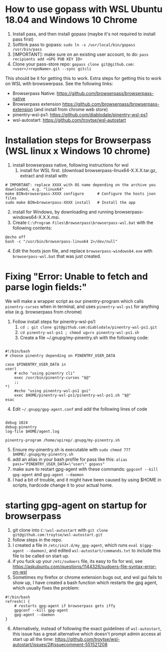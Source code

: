 # How to use gopass with WSL Ubuntu 18.04 and Windows 10 Chrome

1. Install pass, and then install gopass (maybe it's not required to install pass first)
2. Softlink pass to gopass: `sudo ln -s /usr/local/bin/gopass /usr/bin/pass`
3. \[IMPORTANT\]: make sure on an existing user account, to do: `pass recipients add <GPG PUB KEY ID>`
4. Clone your pass-store repo: `gopass clone git@github.com:<user>/<repoName>.git --sync gitcli`

This should be it for getting this to work. Extra steps for getting this to work on WSL with browswerpass. See the following links:
- Browserpass Native: https://github.com/browserpass/browserpass-native
- Browserpass extension https://github.com/browserpass/browserpass-extension (and install from chrome web store)
- pinentry-wsl-ps1: https://github.com/diablodale/pinentry-wsl-ps1
- wsl-autostart: https://github.com/troytse/wsl-autostart

# Installation steps for Browserpass (WSL linux x Windows 10 chrome)
1. install browserpass native, following instructions for wsl
    1. install for WSL first. (download browserpass-linux64-X.X.X.tar.gz, extract and install with:
<pre><code># IMPORTANT: replace XXXX with OS name depending on the archive you downloaded, e.g. "linux64"
make BIN=browserpass-XXXX configure      # Configure the hosts json files
sudo make BIN=browserpass-XXXX install   # Install the app</code></pre>
2. install for Windows, by downloading and running browserpass-windows64-X.X.X.msi.
3. Create `C:\Program Files\Browserpass\browserpass-wsl.bat` with the following contents:
<pre><code>@echo off
bash -c "/usr/bin/browserpass-linux64 2>/dev/null"</code></pre>
4. Edit the hosts json file, and replace `browserpass-windows64.exe` with `browserpass-wsl.bat` that was just created.

# Fixing "Error: Unable to fetch and parse login fields:"
We will make a wrapper script as our pinentry-program which calls `pinentry-curses` when in terminal, and uses `pinentry-wsl-ps1` for anything else (e.g. browserpass from chrome)
1. Follow install steps for pinentry-wsl-ps1:
    1. `cd ; git clone git@github.com:diablodale/pinentry-wsl-ps1.git`
    2. `cd pinentry-wsl-ps1 ; chmod ug=rx pinentry-wsl-ps1.sh`
    3. Create a file ~/.gnupg/my-pinentry.sh with the following code:
<pre><code>
#!/bin/bash
# choose pinentry depending on PINENTRY_USER_DATA

case $PINENTRY_USER_DATA in 
user)
    # echo "using pinentry cli"
    exec /usr/bin/pinentry-curses "$@"
    ;;
*)
    #echo "using pinentry-wsl-ps1 gui"
    exec $HOME/pinentry-wsl-ps1/pinentry-wsl-ps1.sh "$@"
esac
</code></pre> 

4. Edit `~/.gnupg/gpg-agent.conf` and add the following lines of code
<pre><code>
debug 1024
debug-pinentry
log-file $HOME/agent.log

pinentry-program /home/xpirep/.gnupg/my-pinentry.sh
</code></pre>

5. Ensure my-pinentry.sh is executable with `sudo chmod 777 $HOME/.gnupg/my-pinentry.sh`
6. add an alias in your bash profile for pass like this: `alias pass="PINENTRY_USER_DATA=\"user\" gopass"`
7. make sure to restart gpg-agent with these commands: `gpgconf --kill gpg-agent` and `gpg-agent --daemon`
8. I had a bit of trouble, and it might have been caused by using $HOME in scripts, hardcode change it to your actual home.

# starting gpg-agent on startup for browserpass
1. git clone into `C:\wsl-autostart` with `git clone git@github.com:troytse/wsl-autostart.git`
2. follow steps in the repo.
3. I created a file in `/etc/init.d/my_gpg-agent`, which runs `eval $(gpg-agent --daemon)`, and edited `wsl-autostart/commands.txt` to include this file to be called on start up.
4. if you fuck up your `/etc/sudoers` file, its easy to fix for wsl, see https://askubuntu.com/questions/1144326/sudoers-file-syntax-error-on-wsl
5. Sometimes my firefox or chrome extension bugs out, and wsl gui fails to show up, I have created a bash function which restarts the gpg agent, which usually fixes the problem:
```
#!/bin/bash
refresh() {
    # restarts gpg-agent if browserpass gets iffy
    gpgconf --kill gpg-agent
    gpg-agent --daemon
}
```
6. Alternatively, instead of following the exact guidelines of `wsl-autostart`, this issue has a great alternative which doesn't prompt admin access at start up all the time: https://github.com/troytse/wsl-autostart/issues/2#issuecomment-551521208
